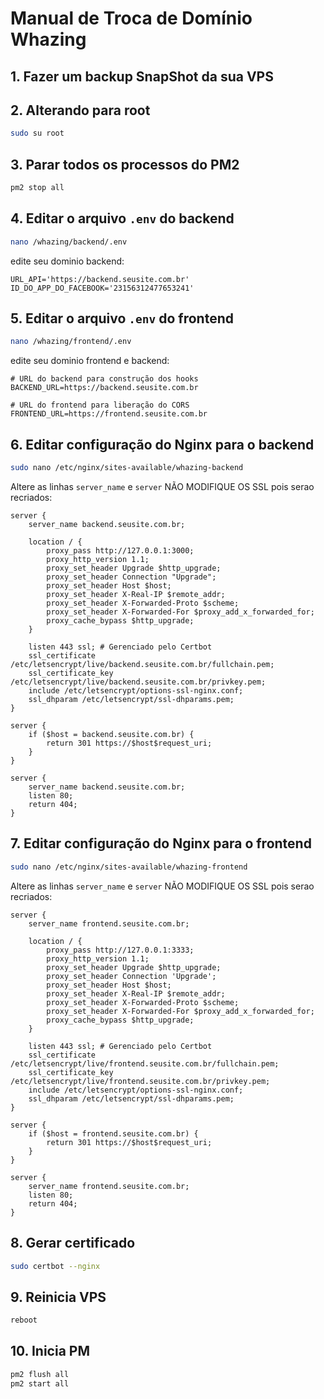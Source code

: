 # Manual de Troca de Domínio Whazing

## 1. Fazer um backup  SnapShot da sua VPS

## 2. Alterando para root
```bash
sudo su root
```

## 3. Parar todos os processos do PM2
```bash
pm2 stop all
```

## 4. Editar o arquivo `.env` do backend
```bash
nano /whazing/backend/.env
```
edite seu dominio backend:
```env
URL_API='https://backend.seusite.com.br'
ID_DO_APP_DO_FACEBOOK='23156312477653241'
```

## 5. Editar o arquivo `.env` do frontend
```bash
nano /whazing/frontend/.env
```
edite seu dominio frontend e backend:
```
# URL do backend para construção dos hooks
BACKEND_URL=https://backend.seusite.com.br

# URL do frontend para liberação do CORS
FRONTEND_URL=https://frontend.seusite.com.br
```

## 6. Editar configuração do Nginx para o backend
```bash
sudo nano /etc/nginx/sites-available/whazing-backend
```
Altere as linhas `server_name` e `server`   NÃO MODIFIQUE OS SSL pois serao recriados:
```nginx
server {
    server_name backend.seusite.com.br;

    location / {
        proxy_pass http://127.0.0.1:3000;
        proxy_http_version 1.1;
        proxy_set_header Upgrade $http_upgrade;
        proxy_set_header Connection "Upgrade";
        proxy_set_header Host $host;
        proxy_set_header X-Real-IP $remote_addr;
        proxy_set_header X-Forwarded-Proto $scheme;
        proxy_set_header X-Forwarded-For $proxy_add_x_forwarded_for;
        proxy_cache_bypass $http_upgrade;
    }

    listen 443 ssl; # Gerenciado pelo Certbot
    ssl_certificate /etc/letsencrypt/live/backend.seusite.com.br/fullchain.pem;
    ssl_certificate_key /etc/letsencrypt/live/backend.seusite.com.br/privkey.pem;
    include /etc/letsencrypt/options-ssl-nginx.conf;
    ssl_dhparam /etc/letsencrypt/ssl-dhparams.pem;
}

server {
    if ($host = backend.seusite.com.br) {
        return 301 https://$host$request_uri;
    }
}

server {
    server_name backend.seusite.com.br;
    listen 80;
    return 404;
}
```

## 7. Editar configuração do Nginx para o frontend
```bash
sudo nano /etc/nginx/sites-available/whazing-frontend
```
Altere  as linhas `server_name` e `server` NÃO MODIFIQUE OS SSL pois serao recriados:
```nginx
server {
    server_name frontend.seusite.com.br;

    location / {
        proxy_pass http://127.0.0.1:3333;
        proxy_http_version 1.1;
        proxy_set_header Upgrade $http_upgrade;
        proxy_set_header Connection 'Upgrade';
        proxy_set_header Host $host;
        proxy_set_header X-Real-IP $remote_addr;
        proxy_set_header X-Forwarded-Proto $scheme;
        proxy_set_header X-Forwarded-For $proxy_add_x_forwarded_for;
        proxy_cache_bypass $http_upgrade;
    }

    listen 443 ssl; # Gerenciado pelo Certbot
    ssl_certificate /etc/letsencrypt/live/frontend.seusite.com.br/fullchain.pem;
    ssl_certificate_key /etc/letsencrypt/live/frontend.seusite.com.br/privkey.pem;
    include /etc/letsencrypt/options-ssl-nginx.conf;
    ssl_dhparam /etc/letsencrypt/ssl-dhparams.pem;
}

server {
    if ($host = frontend.seusite.com.br) {
        return 301 https://$host$request_uri;
    }
}

server {
    server_name frontend.seusite.com.br;
    listen 80;
    return 404;
}
```
## 8. Gerar certificado
```bash
sudo certbot --nginx
```
## 9. Reinicia  VPS
```bash
reboot
```
## 10. Inicia PM
```bash
pm2 flush all
pm2 start all
```
